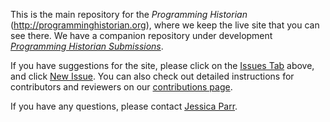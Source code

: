 This is the main repository for the _Programming Historian_ (<http://programminghistorian.org>), where we keep the live site that you can see there. We have a companion repository under development [_Programming Historian Submissions_](https://github.com/programminghistorian/ph-submissions).

If you have suggestions for the site, please click on the [Issues Tab](https://github.com/programminghistorian/jekyll/issues) above, and click [New Issue](https://github.com/programminghistorian/jekyll/issues/new). You can also check out detailed instructions for contributors and reviewers on our [contributions page](http://programminghistorian.org/contribute).

If you have any questions, please contact [Jessica Parr](mailto:jarr1129@gmail.com).
